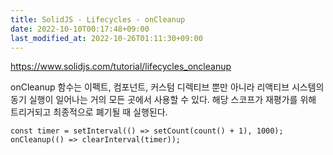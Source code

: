 ```yaml
---
title: SolidJS - Lifecycles - onCleanup
date: 2022-10-10T00:17:48+09:00
last_modified_at: 2022-10-26T01:11:30+09:00
---
```



https://www.solidjs.com/tutorial/lifecycles_oncleanup

onCleanup 함수는 이펙트, 컴포넌트, 커스텀 디렉티브 뿐만 아니라 리액티브 시스템의 동기 실행이 일어나는 거의 모든 곳에서 사용할 수 있다. 해당 스코프가 재평가를 위해 트리거되고 최종적으로 폐기될 때 실행된다.

```tsx
const timer = setInterval(() => setCount(count() + 1), 1000);
onCleanup(() => clearInterval(timer));
```